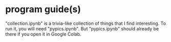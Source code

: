 # program guide(s)
"collection.ipynb" is a trivia-like collection of things that I find interesting. To run it, you will need "pypics.ipynb". But "pypics.ipynb" should already be there if you open it in Google Colab. 
